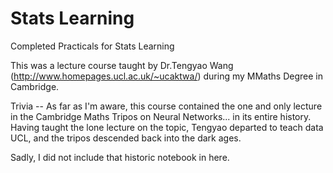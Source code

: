 # Stats Learning
Completed Practicals for Stats Learning

This was a lecture course taught by Dr.Tengyao Wang (http://www.homepages.ucl.ac.uk/~ucaktwa/) during my MMaths Degree in Cambridge.

Trivia -- As far as I'm aware, this course contained the one and only lecture in the Cambridge Maths Tripos on Neural Networks... in its entire history. Having taught the lone lecture on the topic, Tengyao departed to teach data UCL, and the tripos descended back into the dark ages.

Sadly, I did not include that historic notebook in here.
